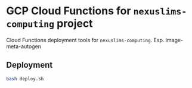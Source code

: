 # GCP Cloud Functions for `nexuslims-computing` project

Cloud Functions deployment tools for `nexuslims-computing`.
Esp. image-meta-autogen

## Deployment

```bash
bash deploy.sh
```